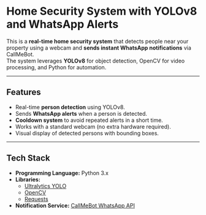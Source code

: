 #  Home Security System with YOLOv8 and WhatsApp Alerts

This is a **real-time home security system** that detects people near your property using a webcam and **sends instant WhatsApp notifications** via CallMeBot.  
The system leverages **YOLOv8** for object detection, OpenCV for video processing, and Python for automation.

---

##  Features
- Real-time **person detection** using YOLOv8.  
- Sends **WhatsApp alerts** when a person is detected.  
- **Cooldown system** to avoid repeated alerts in a short time.  
- Works with a standard webcam (no extra hardware required).  
- Visual display of detected persons with bounding boxes.

---

##  Tech Stack
- **Programming Language:** Python 3.x  
- **Libraries:**  
  - [Ultralytics YOLO](https://github.com/ultralytics/ultralytics)  
  - [OpenCV](https://opencv.org/)  
  - [Requests](https://pypi.org/project/requests/)  
- **Notification Service:** [CallMeBot WhatsApp API](https://www.callmebot.com/blog/free-api-whatsapp-messages/)  

